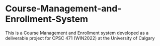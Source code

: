 # Course-Management-and-Enrollment-System
This is a Course Management and Enrollment system developed as a deliverable project for CPSC 471 (WIN2022) at the University of Calgary
